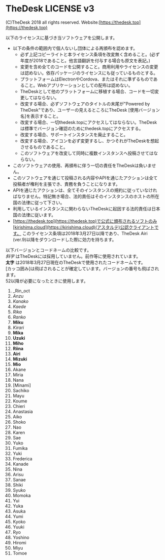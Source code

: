 # TheDesk LICENSE v3

(C)TheDesk 2018 all rights reserved. Website:[https://thedesk.top](https://thedesk.top)

以下のライセンスに基づき当ソフトウェアを公開します。  
- 以下の条件の範囲内で個人ないし団体による再頒布を認めます。
  - 必ず上記コピーライトと本ライセンス条項を改変無く含めること。(必ず年度が2018であること。他言語翻訳を付与する場合も原文を表記。)
  - 変更を含め全てのコードを公開すること。商用利用やライセンスの変更は認めない。依存パッケージのライセンスにも従っているものとする。
  - プラットフォームはElectronやCordova、またはそれに準ずるものであること。Webアプリケーションとしての配布は認めない。
  - TheDeskとして他のプラットフォームに移植する場合、コードを一切変更してはならない。
  - 改変する場合、必ずソフトウェアのタイトルの末尾が"Powered by TheDesk"であり、ユーザーの見えるところにTheDesk [使用バージョン名]を表示すること。
  - 改変する場合、一切thedesk.topにアクセスしてはならない。TheDeskは標準でバージョン確認のためにthedesk.topにアクセスする。
  - 改変する場合、サポートインスタンスを廃止すること。
  - 改変する場合、アイコンを必ず変更するし、かつそれがTheDeskを想起させるものであること。
  - このソフトウェアを改変して同時に複数インスタンスへ投稿させてはならない。
- このソフトウェアの使用、再頒布に伴う一切の責任をTheDeskは負いません。
- このソフトウェアを通じて投稿される内容やAPIを通じたアクションは全て投稿者が権利を主張でき、責務を負うことになります。
- APIを通じたアクションは、全てそのインスタンスの規約に従っていなければなりません。特記無き場合、法的責任はそのインスタンスのホストの所在国の法律に従って下さい。
- 利用しているインスタンスに関わらないTheDeskに起因する法的責任は日本国の法律に従います。
- [https://thedesk.top](https://thedesk.top)で公式に頒布されるソフトのみ[kirishima.cloud](https://kirishima.cloud)(アスタルテ)公認クライアントです。
このライセンス条項は2018年3月27日以降であり、TheDesk Airi (ver.9)以降をダウンロードした際に効力を持ちます。  
  
以下バージョンとコードネームの比較です。  
_斜字_ はTheDeskには採用していません。前作等に使用されています。  
__太字__ は2018年3月27日現在のTheDeskで使用されたコードネームです。  
[カッコ囲み]は飛ばされることが確定しています。バージョンの番号も飛ばされます。  
52以降が必要になったときに使用します。  
1. _Rin_oct
1. _Anzu_
1. _Kanako_
1. _Kaede_
1. _Rika_
1. _Ranko_
1. __Miku__
1. _Kirari_
1. __Mika__
1. __Uzuki__
1. __Miho__
1. __Riina__
1. __Airi__
1. __Mizuki__
1. __Mio__
1. Akane
1. Miria
1. Nana
1. [Minami]
1. Sachiko
1. Mayu
1. Koume
1. Chieri
1. Anastasia
1. Aiko
1. Shoko
1. Nao
1. Karen
1. Sae
1. Yuko
1. Fumika
1. Yuki
1. Frederica
1. Kanade
1. Nina
1. Arisu
1. Sanae
1. Shiki
1. Syuko
1. Momoka
1. Yui
1. Yuka
1. Asuka
1. Yumi
1. Kyoko
1. Yuuki
1. Ryo
1. Yoshino
1. Hiromi
1. Miyu
1. Tomoe